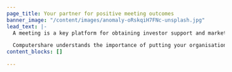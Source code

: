 ```yaml
---
page_title: Your partner for positive meeting outcomes
banner_image: "/content/images/anomaly-oRskqiH7FNc-unsplash.jpg"
lead_text: |-
  A meeting is a key platform for obtaining investor support and market confidence.

  Computershare understands the importance of putting your organisation's best foot forward to achieve positive meeting and voting outcomes. From strategy, remuneration, director elections and approach to ESG matters, we understand it is crucial for you to get the support of your key stakeholders.
content_blocks: []

---
```

